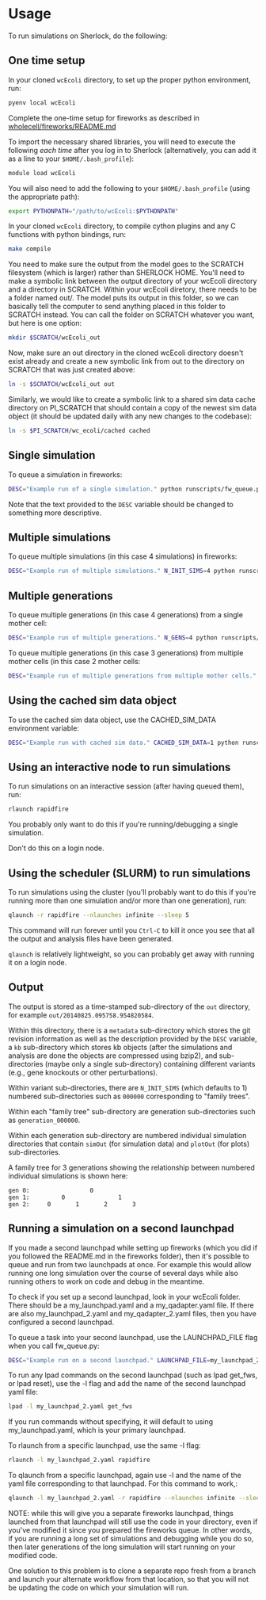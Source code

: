Usage
======

To run simulations on Sherlock, do the following:

One time setup
--------------
In your cloned `wcEcoli` directory, to set up the proper python environment, run:

```bash
pyenv local wcEcoli
```

Complete the one-time setup for fireworks as described in [wholecell/fireworks/README.md](wholecell/fireworks/README.md)

To import the necessary shared libraries, you will need to execute the following *each time* after you log in to Sherlock (alternatively, you can add it as a line to your `$HOME/.bash_profile`):

```bash
module load wcEcoli
```

You will also need to add the following to your `$HOME/.bash_profile` (using the appropriate path):

```bash
export PYTHONPATH="/path/to/wcEcoli:$PYTHONPATH"
```

In your cloned `wcEcoli` directory, to compile cython plugins and any C functions with python bindings, run:

```bash
make compile
```

You need to make sure the output from the model goes to the SCRATCH filesystem (which is larger) rather than SHERLOCK HOME. You'll need to make a symbolic link between the output directory of your wcEcoli directory and a directory in SCRATCH. Within your wcEcoli diretory, there needs to be a folder named out/. The model puts its output in this folder, so we can basically tell the computer to send anything placed in this folder to SCRATCH instead. You can call the folder on SCRATCH whatever you want, but here is one option:

```bash
mkdir $SCRATCH/wcEcoli_out
```

Now, make sure an out directory in the cloned wcEcoli directory doesn't exist already and create a new symbolic link from out to the directory on SCRATCH that was just created above:

```bash
ln -s $SCRATCH/wcEcoli_out out
```

Similarly, we would like to create a symbolic link to a shared sim data cache directory on PI_SCRATCH that should contain a copy of the newest sim data object (it should be updated daily with any new changes to the codebase):

```bash
ln -s $PI_SCRATCH/wc_ecoli/cached cached
```

Single simulation
------------------

To queue a simulation in fireworks:

```bash
DESC="Example run of a single simulation." python runscripts/fw_queue.py
```

Note that the text provided to the `DESC` variable should be changed to something more descriptive.

Multiple simulations
--------------------

To queue multiple simulations (in this case 4 simulations) in fireworks:

```bash
DESC="Example run of multiple simulations." N_INIT_SIMS=4 python runscripts/fw_queue.py
```

Multiple generations
--------------------

To queue multiple generations (in this case 4 generations) from a single mother cell:

```bash
DESC="Example run of multiple generations." N_GENS=4 python runscripts/fw_queue.py
```

To queue multiple generations (in this case 3 generations) from multiple mother cells (in this case 2 mother cells:

```bash
DESC="Example run of multiple generations from multiple mother cells." N_GENS=3 N_INIT_SIMS=2 python runscripts/fw_queue.py
```

Using the cached sim data object
--------------------------------

To use the cached sim data object, use the CACHED_SIM_DATA environment variable:

```bash
DESC="Example run with cached sim data." CACHED_SIM_DATA=1 python runscripts/fw_queue.py
```

Using an interactive node to run simulations
--------------------------------------------

To run simulations on an interactive session (after having queued them), run:

```bash
rlaunch rapidfire
```

You probably only want to do this if you're running/debugging a single simulation.

Don't do this on a login node.

Using the scheduler (SLURM) to run simulations
-----------------------------------------------

To run simulations using the cluster (you'll probably want to do this if you're running more than one simulation and/or more than one generation), run:

```bash
qlaunch -r rapidfire --nlaunches infinite --sleep 5
```

This command will run forever until you `Ctrl-C` to kill it once you see that all the output and analysis files have been generated.

`qlaunch` is relatively lightweight, so you can probably get away with running it on a login node.


Output
------

The output is stored as a time-stamped sub-directory of the `out` directory, for example `out/20140825.095758.954820584`.

Within this directory, there is a `metadata` sub-directory which stores the git revision information as well as the description provided by the `DESC` variable, a `kb` sub-directory which stores kb objects (after the simulations and analysis are done the objects are compressed using bzip2), and sub-directories (maybe only a single sub-directory) containing different variants (e.g., gene knockouts or other perturbations).

Within variant sub-directories, there are `N_INIT_SIMS` (which defaults to 1) numbered sub-directories such as `000000` corresponding to "family trees".

Within each "family tree" sub-directory are generation sub-directories such as `generation_000000`.

Within each generation sub-directory are numbered individual simulation directories that contain `simOut` (for simulation data) and `plotOut` (for plots) sub-directories.

A family tree for 3 generations showing the relationship between numbered individual simulations is shown here:

```
gen 0:                 0
gen 1:         0               1
gen 2:     0       1       2       3
```



Running a simulation on a second launchpad
------

If you made a second launchpad while setting up fireworks (which you did if you followed the README.md in the fireworks folder),
then it's possible to queue and run from two launchpads at once. For example this would allow running one long simulation over
the course of several days while also running others to work on code and debug in the meantime.

To check if you set up a second launchpad, look in your wcEcoli folder. There should be a my_launchpad.yaml and a my_qadapter.yaml file.
If there are also my_launchpad_2.yaml and my_qadapter_2.yaml files, then you have configured a second launchpad.

To queue a task into your second launchpad, use the LAUNCHPAD_FILE flag when you call fw_queue.py:

```bash
DESC="Example run on a second launchpad." LAUNCHPAD_FILE=my_launchpad_2.yaml python runscripts/fw_queue.py
```

To run any lpad commands on the second launchpad (such as lpad get_fws, or lpad reset), use the -l flag and add the name of the second launchpad yaml file:

```bash
lpad -l my_launchpad_2.yaml get_fws
```

If you run commands without specifying, it will default to using my_launchpad.yaml, which is your primary launchpad.

To rlaunch from a specific launchpad, use the same -l flag:

```bash
rlaunch -l my_launchpad_2.yaml rapidfire
```

To qlaunch from a specific launchpad, again use -l and the name of the yaml file corresponding to that launchpad. For this command to work,:

```bash
qlaunch -l my_launchpad_2.yaml -r rapidfire --nlaunches infinite --sleep 5
```
NOTE: while this will give you a separate fireworks launchpad, things launched from that launchpad will still use the code in your
directory, even if you've modified it since you prepared the fireworks queue. In other words, if you are running a long set of 
simulations and debugging while you do so, then later generations of the long simulation will start running on your modified code.

One solution to this problem is to clone a separate repo fresh from a branch and launch your alternate workflow from that location,
so that you will not be updating the code on which your simulation will run.
